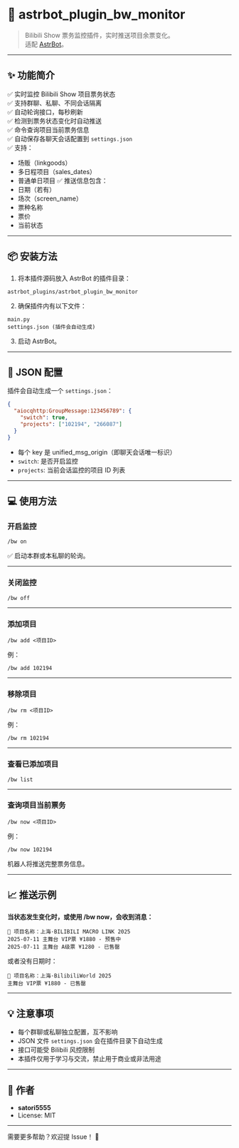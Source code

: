 # 🚀 astrbot_plugin_bw_monitor

> Bilibili Show 票务监控插件，实时推送项目余票变化。  
> 适配 [AstrBot](https://github.com/BetaCatX/astrbot)。

---

## ✨ 功能简介

✅ 实时监控 Bilibili Show 项目票务状态  
✅ 支持群聊、私聊、不同会话隔离  
✅ 自动轮询接口，每秒刷新  
✅ 检测到票务状态变化时自动推送  
✅ 命令查询项目当前票务信息  
✅ 自动保存各聊天会话配置到 `settings.json`  
✅ 支持：
- 场贩（linkgoods）
- 多日程项目（sales_dates）
- 普通单日项目
✅ 推送信息包含：
- 日期（若有）
- 场次（screen_name）
- 票种名称
- 票价
- 当前状态

---

## 📦 安装方法

1. 将本插件源码放入 AstrBot 的插件目录：

```
astrbot_plugins/astrbot_plugin_bw_monitor
```

2. 确保插件内有以下文件：

```
main.py
settings.json (插件会自动生成)
```

3. 启动 AstrBot。

---

## 🔧 JSON 配置

插件会自动生成一个 `settings.json`：

```json
{
  "aiocqhttp:GroupMessage:123456789": {
    "switch": true,
    "projects": ["102194", "266087"]
  }
}
```

- 每个 key 是 unified_msg_origin（即聊天会话唯一标识）  
- `switch`: 是否开启监控  
- `projects`: 当前会话监控的项目 ID 列表

---

## 💻 使用方法

### 开启监控

```
/bw on
```

✅ 启动本群或本私聊的轮询。

---

### 关闭监控

```
/bw off
```

---

### 添加项目

```
/bw add <项目ID>
```

例：

```
/bw add 102194
```

---

### 移除项目

```
/bw rm <项目ID>
```

例：

```
/bw rm 102194
```

---

### 查看已添加项目

```
/bw list
```

---

### 查询项目当前票务

```
/bw now <项目ID>
```

例：

```
/bw now 102194
```

机器人将推送完整票务信息。

---

## 📈 推送示例

**当状态发生变化时，或使用 /bw now，会收到消息：**

```
🎫 项目名称：上海·BILIBILI MACRO LINK 2025
2025-07-11 主舞台 VIP票 ¥1880 - 预售中
2025-07-11 主舞台 A级票 ¥1280 - 已售罄
```

或者没有日期时：

```
🎫 项目名称：上海·BilibiliWorld 2025
主舞台 VIP票 ¥1880 - 已售罄
```

---

## 💡 注意事项

- 每个群聊或私聊独立配置，互不影响  
- JSON 文件 `settings.json` 会在插件目录下自动生成  
- 接口可能受 Bilibili 风控限制  
- 本插件仅用于学习与交流，禁止用于商业或非法用途

---

## 📝 作者

- **satori5555**  
- License: MIT

---

需要更多帮助？欢迎提 Issue！ 🚀
